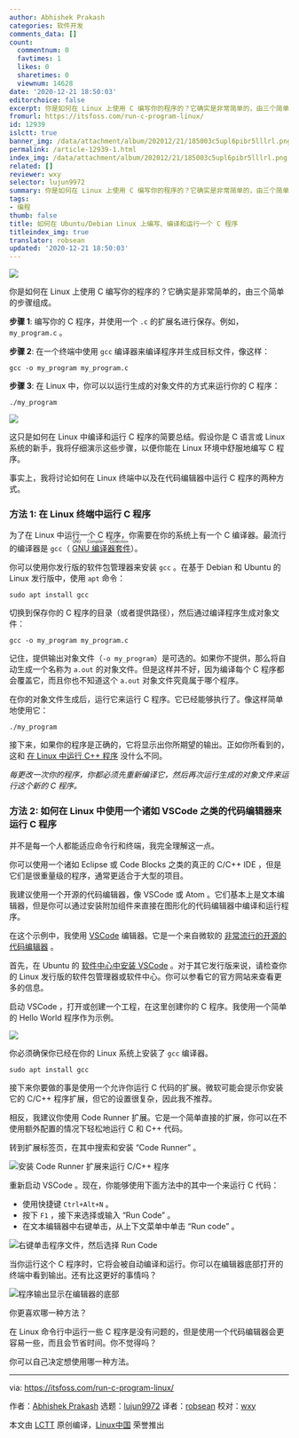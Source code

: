 ```yaml
---
author: Abhishek Prakash
categories: 软件开发
comments_data: []
count:
  commentnum: 0
  favtimes: 1
  likes: 0
  sharetimes: 0
  viewnum: 14628
date: '2020-12-21 18:50:03'
editorchoice: false
excerpt: 你是如何在 Linux 上使用 C 编写你的程序的？它确实是非常简单的，由三个简单的步骤组成。
fromurl: https://itsfoss.com/run-c-program-linux/
id: 12939
islctt: true
banner_img: /data/attachment/album/202012/21/185003c5upl6pibr5lllrl.png
permalink: /article-12939-1.html
index_img: /data/attachment/album/202012/21/185003c5upl6pibr5lllrl.png.thumb.jpg
related: []
reviewer: wxy
selector: lujun9972
summary: 你是如何在 Linux 上使用 C 编写你的程序的？它确实是非常简单的，由三个简单的步骤组成。
tags:
- 编程
thumb: false
title: 如何在 Ubuntu/Debian Linux 上编写、编译和运行一个 C 程序
titleindex_img: true
translator: robsean
updated: '2020-12-21 18:50:03'
---
```


![](/data/attachment/album/202012/21/185003c5upl6pibr5lllrl.png)


你是如何在 Linux 上使用 C 编写你的程序的？它确实是非常简单的，由三个简单的步骤组成。


**步骤 1**: 编写你的 C 程序，并使用一个 `.c` 的扩展名进行保存。例如，`my_program.c` 。


**步骤 2**: 在一个终端中使用 `gcc` 编译器来编译程序并生成目标文件，像这样：



```
gcc -o my_program my_program.c

```

**步骤 3**: 在 Linux 中，你可以以运行生成的对象文件的方式来运行你的 C 程序：



```
./my_program

```

![](/data/attachment/album/202012/21/185003jc44hgj7kjgyccc7.png)


这只是如何在 Linux 中编译和运行 C 程序的简要总结。假设你是 C 语言或 Linux 系统的新手，我将仔细演示这些步骤，以便你能在 Linux 环境中舒服地编写 C 程序。


事实上，我将讨论如何在 Linux 终端中以及在代码编辑器中运行 C 程序的两种方式。


### 方法 1: 在 Linux 终端中运行 C 程序


为了在 Linux 中运行一个 C 程序，你需要在你的系统上有一个 C 编译器。最流行的编译器是 `gcc`（<ruby> <a href="https://gcc.gnu.org/">  GNU 编译器套件 </a> <rt>  GNU Compiler Collection </rt></ruby>）。


你可以使用你发行版的软件包管理器来安装 `gcc` 。在基于 Debian 和 Ubuntu 的 Linux 发行版中，使用 `apt` 命令：



```
sudo apt install gcc

```

切换到保存你的 C 程序的目录（或者提供路径），然后通过编译程序生成对象文件：



```
gcc -o my_program my_program.c

```

记住，提供输出对象文件（`-o my_program`）是可选的。如果你不提供，那么将自动生成一个名称为 `a.out` 的对象文件。但是这样并不好，因为编译每个 C 程序都会覆盖它，而且你也不知道这个 `a.out` 对象文件究竟属于哪个程序。


在你的对象文件生成后，运行它来运行 C 程序。它已经能够执行了。像这样简单地使用它：



```
./my_program

```

接下来，如果你的程序是正确的，它将显示出你所期望的输出。正如你所看到的，这和 [在 Linux 中运行 C++ 程序](https://itsfoss.com/c-plus-plus-ubuntu/) 没什么不同。


*每更改一次你的程序，你都必须先重新编译它，然后再次运行生成的对象文件来运行这个新的 C 程序。*


### 方法 2: 如何在 Linux 中使用一个诸如 VSCode 之类的代码编辑器来运行 C 程序


并不是每一个人都能适应命令行和终端，我完全理解这一点。


你可以使用一个诸如 Eclipse 或 Code Blocks 之类的真正的 C/C++ IDE ，但是它们是很重量级的程序，通常更适合于大型的项目。


我建议使用一个开源的代码编辑器，像 VSCode 或 Atom 。它们基本上是文本编辑器，但是你可以通过安装附加组件来直接在图形化的代码编辑器中编译和运行程序。


在这个示例中，我使用 [VSCode](https://code.visualstudio.com) 编辑器。它是一个来自微软的 [非常流行的开源的代码编辑器](https://itsfoss.com/best-modern-open-source-code-editors-for-linux/) 。


首先，在 Ubuntu 的 [软件中心中安装 VSCode](https://itsfoss.com/install-visual-studio-code-ubuntu/) 。对于其它发行版来说，请检查你的 Linux 发行版的软件包管理器或软件中心。你可以参看它的官方网站来查看更多的信息。


启动 VSCode ，打开或创建一个工程，在这里创建你的 C 程序。我使用一个简单的 Hello World 程序作为示例。


![](/data/attachment/album/202012/21/185004gqa8aaa8h0h89ohn.png)


你必须确保你已经在你的 Linux 系统上安装了 `gcc` 编译器。



```
sudo apt install gcc

```

接下来你要做的事是使用一个允许你运行 C 代码的扩展。微软可能会提示你安装它的 C/C++ 程序扩展，但它的设置很复杂，因此我不推荐。


相反，我建议你使用 Code Runner 扩展。它是一个简单直接的扩展，你可以在不使用额外配置的情况下轻松地运行 C 和 C++ 代码。


转到扩展标签页，在其中搜索和安装 “Code Runner” 。


![安装 Code Runner 扩展来运行 C/C++ 程序](/data/attachment/album/202012/21/185004vx8bsgu181fbgub1.png)


重新启动 VSCode 。现在，你能够使用下面方法中的其中一个来运行 C 代码：


* 使用快捷键 `Ctrl+Alt+N` 。
* 按下 `F1` ，接下来选择或输入 “Run Code” 。
* 在文本编辑器中右键单击，从上下文菜单中单击 “Run code” 。


![右键单击程序文件，然后选择 Run Code](/data/attachment/album/202012/21/185005bnsivnlswnsrcwss.jpg)


当你运行这个 C 程序时，它将会被自动编译和运行。你可以在编辑器底部打开的终端中看到输出。还有比这更好的事情吗？


![程序输出显示在编辑器的底部](/data/attachment/album/202012/21/185005egr5a57rggraqr7r.jpg)


你更喜欢哪一种方法？


在 Linux 命令行中运行一些 C 程序是没有问题的，但是使用一个代码编辑器会更容易一些，而且会节省时间。你不觉得吗？


你可以自己决定想使用哪一种方法。




---


via: <https://itsfoss.com/run-c-program-linux/>


作者：[Abhishek Prakash](https://itsfoss.com/author/abhishek/) 选题：[lujun9972](https://github.com/lujun9972) 译者：[robsean](https://github.com/robsean) 校对：[wxy](https://github.com/wxy)


本文由 [LCTT](https://github.com/LCTT/TranslateProject) 原创编译，[Linux中国](https://linux.cn/) 荣誉推出